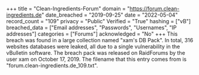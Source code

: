 +++
title = "Clean-Ingredients-Forum"
domain = "https://forum.clean-ingredients.de"
date_breached = "2019-09-25"
date = "2022-05-04"
record_count = "109"
privacy = "Public"
Verified = "True"
hashing = ["vB"]
breached_data = ["Email addresses", "Passwords", "Usernames", "IP addresses"]
categories = ["Forums"]
acknowledged = "No"
+++
This breach was found in a large collection named "xam's DB Pack". In total, 316 websites databases were leaked, all due to a single vulnerability in the vBulletin software. The breach pack was released on RaidForums by the user xam on October 17, 2019. The filename that this entry comes from is "forum.clean-ingredients.de_109.txt".
